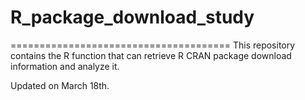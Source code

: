 # R_package_download_study
======================================
This repository contains the R function that can retrieve R CRAN package download information and analyze it.

Updated on March 18th.
